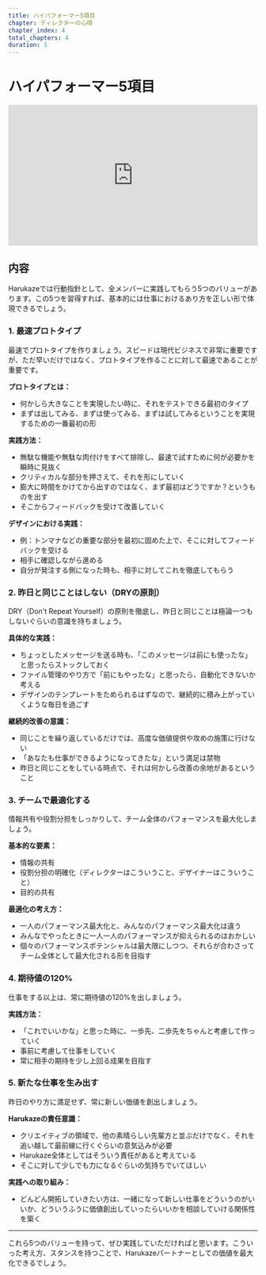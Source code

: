 ```yaml
---
title: ハイパフォーマー5項目
chapter: ディレクターの心得
chapter_index: 4
total_chapters: 4
duration: 5
---
```


# ハイパフォーマー5項目

<div style="position: relative; padding-bottom: 56.25%; height: 0;"><iframe src="https://www.loom.com/embed/efb704fb5eb74343800982ede78eabc0" frameborder="0" webkitallowfullscreen mozallowfullscreen allowfullscreen style="position: absolute; top: 0; left: 0; width: 100%; height: 100%;"></iframe></div>

## 内容

Harukazeでは行動指針として、全メンバーに実践してもらう5つのバリューがあります。この5つを習得すれば、基本的には仕事におけるあり方を正しい形で体現できるでしょう。

### 1. 最速プロトタイプ

最速でプロトタイプを作りましょう。スピードは現代ビジネスで非常に重要ですが、ただ早いだけではなく、プロトタイプを作ることに対して最速であることが重要です。

**プロトタイプとは：**

- 何かしら大きなことを実現したい時に、それをテストできる最初のタイプ
- まずは出してみる、まずは使ってみる、まずは試してみるということを実現するための一番最初の形

**実践方法：**

- 無駄な機能や無駄な肉付けをすべて排除し、最速で試すために何が必要かを瞬時に見抜く
- クリティカルな部分を押さえて、それを形にしていく
- 膨大に時間をかけてから出すのではなく、まず最初はどうですか？というものを出す
- そこからフィードバックを受けて改善していく

**デザインにおける実践：**

- 例：トンマナなどの重要な部分を最初に固めた上で、そこに対してフィードバックを受ける
- 相手に確認しながら進める
- 自分が発注する側になった時も、相手に対してこれを徹底してもらう

### 2. 昨日と同じことはしない（DRYの原則）

DRY（Don't Repeat Yourself）の原則を徹底し、昨日と同じことは極論一つもしないぐらいの意識を持ちましょう。

**具体的な実践：**

- ちょっとしたメッセージを送る時も、「このメッセージは前にも使ったな」と思ったらストックしておく
- ファイル管理のやり方で「前にもやったな」と思ったら、自動化できないか考える
- デザインのテンプレートをためられるはずなので、継続的に積み上がっていくような毎日を過ごす

**継続的改善の意識：**

- 同じことを繰り返しているだけでは、高度な価値提供や攻めの施策に行けない
- 「あなたも仕事ができるようになってきたな」という満足は禁物
- 昨日と同じことをしている時点で、それは何かしら改善の余地があるということ

### 3. チームで最適化する

情報共有や役割分担をしっかりして、チーム全体のパフォーマンスを最大化しましょう。

**基本的な要素：**

- 情報の共有
- 役割分担の明確化（ディレクターはこういうこと、デザイナーはこういうこと）
- 目的の共有

**最適化の考え方：**

- 一人のパフォーマンス最大化と、みんなのパフォーマンス最大化は違う
- みんなでやったときに一人一人のパフォーマンスが抑えられるのはおかしい
- 個々のパフォーマンスポテンシャルは最大限にしつつ、それらが合わさってチーム全体として最大化される形を目指す

### 4. 期待値の120%

仕事をする以上は、常に期待値の120%を出しましょう。

**実践方法：**

- 「これでいいかな」と思った時に、一歩先、二歩先をちゃんと考慮して作っていく
- 事前に考慮して仕事をしていく
- 常に相手の期待を少し上回る成果を目指す

### 5. 新たな仕事を生み出す

昨日のやり方に満足せず、常に新しい価値を創出しましょう。

**Harukazeの責任意識：**

- クリエイティブの領域で、他の素晴らしい先輩方と並ぶだけでなく、それを追い越して最前線に行くぐらいの意気込みが必要
- Harukaze全体としてはそういう責任があると考えている
- そこに対して少しでも力になるぐらいの気持ちでいてほしい

**実践への取り組み：**

- どんどん開拓していきたい方は、一緒になって新しい仕事をどういうのがいいか、どういうふうに価値創出していったらいいかを相談していける関係性を築く

---

これら5つのバリューを持って、ぜひ実践していただければと思います。こういった考え方、スタンスを持つことで、Harukazeパートナーとしての価値を最大化できるでしょう。